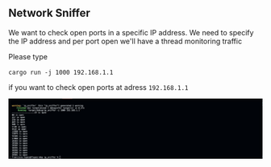 ## Network Sniffer

We want to check open ports in a specific IP address. We need to specify the IP address and per port open we'll have a thread monitoring traffic

Please type
```
cargo run -j 1000 192.168.1.1
```
if you want to check open ports at adress `192.168.1.1`

![Sniffer at 192.168.1.1](example.png)


